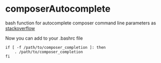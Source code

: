 composerAutocomplete
====================

bash function for autocomplete composer command line parameters as [stackoverflow](http://stackoverflow.com/a/16693385)

Now you can add to your .bashrc file

    if [ -f /path/to/composer_completion ]: then
        . /path/to/composer_completion
    fi

